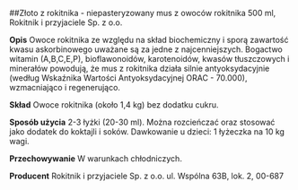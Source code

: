 ##Złoto z rokitnika - niepasteryzowany mus z owoców rokitnika 500 ml, Rokitnik i przyjaciele Sp. z o.o.

**Opis** Owoce rokitnika ze względu na skład biochemiczny i sporą zawartość kwasu askorbinowego uważane są za jedne z najcenniejszych. Bogactwo witamin (A,B,C,E,P), bioflawonoidów, karotenoidów, kwasów tłuszczowych i minerałów powodują, że mus z rokitnika działa silnie antyoksydacyjnie (według Wskaźnika Wartości Antyoksydacyjnej ORAC - 70.000), wzmacniająco i regenerująco. 

**Skład** Owoce rokitnika (około 1,4 kg) bez dodatku cukru.

**Sposób użycia** 2-3 łyżki (20-30 ml). Można rozcieńczać oraz stosować jako dodatek do koktajli i soków. Dawkowanie u dzieci: 1 łyżeczka na 10 kg wagi.

**Przechowywanie** W warunkach chłodniczych. 

**Producent** Rokitnik i przyjaciele Sp. z o.o.
ul. Wspólna 63B, lok. 2, 00-687